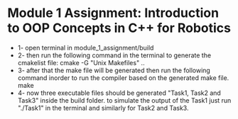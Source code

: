# Module 1 Assignment: Introduction to OOP Concepts in C++ for Robotics

<!-- inorder to run the assignment solution follow the following steps: -->

- 1- open terminal in module_1_assignment/build
- 2- then run the following command in the terminal to generate the cmakelist file: 
cmake -G "Unix Makefiles" ..
- 3- after that the make file will be generated then run the following command inorder to run the compiler based on the generated make file.
make
- 4- now three executable files should be generated  "Task1, Task2 and Task3" inside the build folder. to simulate the output of the Task1 just run "./Task1" in the terminal
and similarly for Task2 and Task3.
